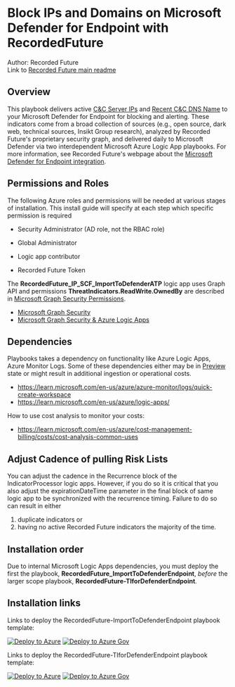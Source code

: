 # Block IPs and Domains on Microsoft Defender for Endpoint with RecordedFuture

Author: Recorded Future\
Link to [Recorded Future main readme](https://github.com/Azure/Azure-Sentinel/blob/master/Solutions/Recorded%20Future/readme.md)

## Overview

This playbook delivers active [C&C Server IPs](https://support.recordedfuture.com/hc/en-us/articles/360024113434-Security-Control-Feed-Command-and-Control "Recorded Future Support Page for Command and Control feeds") and [Recent C&C DNS Name](https://support.recordedfuture.com/hc/en-us/articles/115003793388-Domain-Risk-Rules "Recorded Future Support Page for Weaponized Domains and URLs") to your Microsoft Defender for Endpoint for blocking and alerting.  These indicators come from a broad collection of sources (e.g., open source, dark web, technical sources, Insikt Group research), analyzed by Recorded Future's proprietary security graph, and delivered daily to Microsoft Defender via two interdependent Microsoft Azure Logic App playbooks.  For more information, see Recorded Future's webpage about the [Microsoft Defender for Endpoint integration](https://www.recordedfuture.com/integrations/defender/ "Recorded Future integration with Microsoft Defender for Endpoint").

## Permissions and Roles

The following Azure roles and permissions will be needed at various stages of installation. This install guide will specify at each step which specific permission is required

- Security Administrator (AD role, not the RBAC role)

- Global Administrator

- Logic app contributor

- Recorded Future Token

The **RecordedFuture_IP_SCF_ImportToDefenderATP** logic app uses Graph API and permissions **ThreatIndicators.ReadWrite.OwnedBy** are described in [Microsoft Graph Security Permissions](https://learn.microsoft.com/en-us/graph/api/tiindicator-submittiindicators?view=graph-rest-beta&tabs=http#permissions).

- [Microsoft Graph Security](https://learn.microsoft.com/en-us/graph/api/resources/tiindicator?view=graph-rest-beta)
- [Microsoft Graph Security & Azure Logic Apps](https://learn.microsoft.com/en-us/azure/connectors/connectors-integrate-security-operations-create-api-microsoft-graph-security)

## Dependencies

Playbooks takes a dependency on functionality like Azure Logic Apps, Azure Monitor Logs. Some of these dependencies either may be in [Preview](https://azure.microsoft.com/support/legal/preview-supplemental-terms/) state or might result in additional ingestion or operational costs.

- https://learn.microsoft.com/en-us/azure/azure-monitor/logs/quick-create-workspace
- https://learn.microsoft.com/en-us/azure/logic-apps/

How to use cost analysis to monitor your costs:

- https://learn.microsoft.com/en-us/azure/cost-management-billing/costs/cost-analysis-common-uses

## Adjust Cadence of pulling Risk Lists

You can adjust the cadence in the Recurrence block of the IndicatorProcessor logic apps.
However, if you do so it is critical that you also adjust the expirationDateTime parameter in the final block of same logic app to be synchronized with the recurrence timing. Failure to do so can result in either

1. duplicate indicators or
1. having no active Recorded Future indicators the majority of the time.

## Installation order

Due to internal Microsoft Logic Apps dependencies, you must deploy the first the playbook, **RecordedFuture_ImportToDefenderEndpoint**, _before_ the larger scope playbook, **RecordedFuture-TIforDefenderEndpoint**.

## Installation links

Links to deploy the RecordedFuture-ImportToDefenderEndpoint playbook template:

[![Deploy to Azure](https://aka.ms/deploytoazurebutton)](https://portal.azure.com/#create/Microsoft.Template/uri/https%3A%2F%2Fraw.githubusercontent.com%2FAzure%2FAzure-Sentinel%2Fmaster%2FPlaybooks%2FRecordedFuture-Block-IPs-and-Domains-on-Microsoft-Defender-for-Endpoint%2FRecordedFuture-ImportToDefenderEndpoint.json)
[![Deploy to Azure Gov](https://aka.ms/deploytoazuregovbutton)](https://portal.azure.us/#create/Microsoft.Template/uri/https%3A%2F%2Fraw.githubusercontent.com%2FAzure%2FAzure-Sentinel%2Fmaster%2FPlaybooks%2FRecordedFuture-Block-IPs-and-Domains-on-Microsoft-Defender-for-Endpoint%2FRecordedFuture-ImportToDefenderEndpoint.json)

Links to deploy the RecordedFuture-TIforDefenderEndpoint playbook template:

[![Deploy to Azure](https://aka.ms/deploytoazurebutton)](https://portal.azure.com/#create/Microsoft.Template/uri/https%3A%2F%2Fraw.githubusercontent.com%2FAzure%2FAzure-Sentinel%2Fmaster%2FPlaybooks%2FRecordedFuture-Block-IPs-and-Domains-on-Microsoft-Defender-for-Endpoint%2FRecordedFuture-TIforDefenderEndpoint.json)
[![Deploy to Azure Gov](https://aka.ms/deploytoazuregovbutton)](https://portal.azure.us/#create/Microsoft.Template/uri/https%3A%2F%2Fraw.githubusercontent.com%2FAzure%2FAzure-Sentinel%2Fmaster%2FPlaybooks%2FRecordedFuture-Block-IPs-and-Domains-on-Microsoft-Defender-for-Endpoint%2FRecordedFuture-TIforDefenderEndpoint.json)